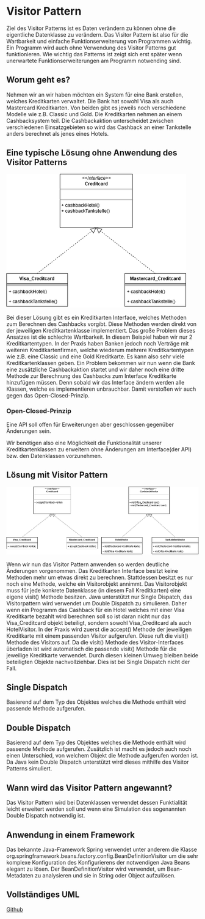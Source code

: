 # Visitor Pattern

Ziel des Visitor Patterns ist es Daten verändern zu können ohne die eigentliche Datenklasse zu verändern. Das Visitor Pattern ist also für die Wartbarkeit und einfache Funktionserweiterung von Programmen wichtig. Ein Programm wird auch ohne Verwendung des Visitor Patterns gut funktionieren. Wie wichtig das Patterns ist zeigt sich erst später wenn unerwartete Funktionserweiterungen am Programm notwending sind.

## Worum geht es?
Nehmen wir an wir haben möchten ein System für eine Bank erstellen, welches Kreditkarten verwaltet. Die Bank hat sowohl Visa als auch Mastercard Kreditkarten. Von beiden gibt es jeweils noch verschiedene Modelle wie z.B. Classic und Gold. Die Kreditkarten nehmen an einem Cashbacksystem teil. Die Cashbackaktion unterscheidet zwischen verschiedenen Einsatzgebieten so wird das Cashback an einer Tankstelle anders berechnet als jenes eines Hotels.

## Eine typische Lösung ohne Anwendung des Visitor Patterns
![alt text](https://raw.githubusercontent.com/aschi2403/design-patterns-visitor-pattern/master/Visitor-Bank-example-without-Visitor.png "UML mit Visitor Pattern")

Bei dieser Lösung gibt es ein Kreditkarten Interface, welches Methoden zum Berechnen des Cashbacks vorgibt. Diese Methoden werden direkt von der jeweiligen Kreditkartenklasse implementiert. Das große Problem dieses Ansatzes ist die schlechte Wartbarkeit. In diesem Beispiel haben wir nur 2 Kreditkartentypen. In der Praxis haben Banken jedoch noch Verträge mit weiteren Kreditkartenfirmen, welche wiederum mehrere Kreditkartentypen wie z.B. eine Classic und eine Gold Kreditkarte. Es kann also sehr viele Kreditkartenklassen geben. Ein Problem bekommen wir nun wenn die Bank eine zusätzliche Cashbackaktion startet und wir daher noch eine dritte Methode zur Berechnung des Cashbacks zum Interface Kreditkarte hinzufügen müssen. Denn sobald wir das Interface ändern werden alle Klassen, welche es implementieren unbrauchbar. Damit verstoßen wir auch gegen das Open-Closed-Prinzip.

### Open-Closed-Prinzip
Eine API soll offen für Erweiterungen aber geschlossen gegenüber Änderungen sein.

Wir benötigen also eine Möglichkeit die Funktionalität unserer Kreditkartenklassen zu erweitern ohne Änderungen am Interface(der API) bzw. den Datenklassen vorzunehmen.

## Lösung mit Visitor Pattern
![alt text](https://raw.githubusercontent.com/aschi2403/design-patterns-visitor-pattern/master/Visitor-Bank-example-with-Visitor.png "UML mit Anwendung des Visitor Patterns")

Wenn wir nun das Visitor Pattern anwenden so werden deutliche Änderungen vorgenommen. Das Kreditkarten Interface besitzt keine Methoden mehr um etwas direkt zu berechnen. Stattdessen besitzt es nur noch eine Methode, welche ein Visitorobjekt annimmt. Das Visitorobjekt muss für jede konkrete Datenklasse (in diesem Fall Kreditkarten) eine eigene visit() Methode besitzen. Java unterstützt nur Single Dispatch, das Visitorpattern wird verwendet um Double Dispatch zu simulieren. Daher wenn ein Programm das Cashback für ein Hotel welches mit einer Visa Kreditkarte bezahlt wird berechnen soll so ist daran nicht nur das Visa_Creditcard objekt beteiligt, sondern sowohl Visa_Creditcard als auch HotelVisitor. In der Praxis wird zuerst die accept() Methode der jeweiligen Kreditkarte mit einem passenden Visitor aufgerufen. Diese ruft die visit() Methode des Visitors auf. Da die visit() Methode des Visitor-Interfaces überladen ist wird automatisch die passende visit() Methode für die jeweilige Kreditkarte verwendet. Durch diesen kleinen Umweg bleiben beide beteiligten Objekte nachvollziehbar. Dies ist bei Single Dispatch nicht der Fall.

## Single Dispatch
Basierend auf dem Typ des Objektes welches die Methode enthält wird passende Methode aufgerufen.

## Double Dispatch
Basierend auf dem Typ des Objektes welches die Methode enthält wird passende Methode aufgerufen. Zusätzlich ist macht es jedoch auch noch einen Unterschied, von welchem Objekt die Methode aufgerufen worden ist. Da Java kein Double Dispatch unterstützt wird dieses mithilfe des Visitor Patterns simuliert.

## Wann wird das Visitor Pattern angewannt?
Das Visitor Pattern wird bei Datenklassen verwendet dessen Funktialität leicht erweitert werden soll und wenn eine Simulation des sogenannten Double Dispatch notwendig ist.

## Anwendung in einem Framework
Das bekannte Java-Framework Spring verwendet unter anderem die Klasse org.springframework.beans.factory.config.BeanDefinitionVisitor um die sehr komplexe Konfiguration des Konfigurierens der notwendigen Java Beans elegant zu lösen.
Der BeanDefinitionVisitor wird verwendet, um Bean-Metadaten zu analysieren und sie in String oder Object aufzulösen.


## Vollständiges UML
[Github](https://github.com/aschi2403/design-patterns-visitor-pattern)